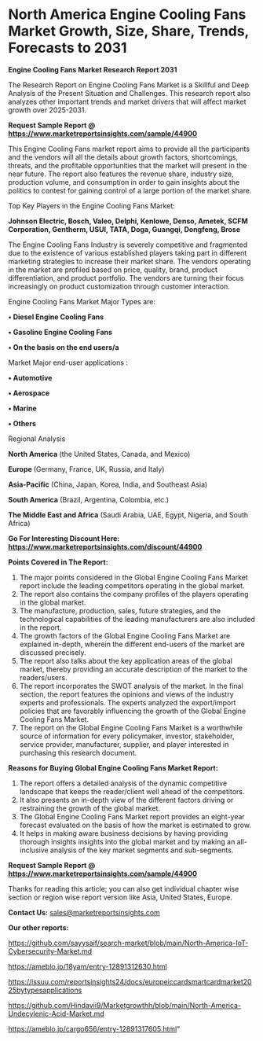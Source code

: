 # North America Engine Cooling Fans Market Growth, Size, Share, Trends, Forecasts to 2031

<strong>Engine Cooling Fans Market Research Report 2031</strong>

The Research Report on Engine Cooling Fans Market is a Skillful and Deep Analysis of the Present Situation and Challenges. This research report also analyzes other important trends and market drivers that will affect market growth over 2025-2031.

<strong>Request Sample Report @ <a href=https://www.marketreportsinsights.com/sample/44900>https://www.marketreportsinsights.com/sample/44900</a></strong>

This Engine Cooling Fans market report aims to provide all the participants and the vendors will all the details about growth factors, shortcomings, threats, and the profitable opportunities that the market will present in the near future. The report also features the revenue share, industry size, production volume, and consumption in order to gain insights about the politics to contest for gaining control of a large portion of the market share.

Top Key Players in the Engine Cooling Fans Market:

<strong>Johnson Electric, Bosch, Valeo, Delphi, Kenlowe, Denso, Ametek, SCFM Corporation, Gentherm, USUI, TATA, Doga, Guangqi, Dongfeng, Brose</strong>

The Engine Cooling Fans Industry is severely competitive and fragmented due to the existence of various established players taking part in different marketing strategies to increase their market share. The vendors operating in the market are profiled based on price, quality, brand, product differentiation, and product portfolio. The vendors are turning their focus increasingly on product customization through customer interaction.

Engine Cooling Fans Market Major Types are:

<strong>•  Diesel Engine Cooling Fans

•  Gasoline Engine Cooling Fans

•  On the basis on the end users/a</strong>

Market Major end-user applications :

<strong>•  Automotive

•  Aerospace

•  Marine

•  Others</strong>

Regional Analysis

</u><strong><b>North America</b></strong> (the United States, Canada, and Mexico)

<strong><b>Europe </b></strong>(Germany, France, UK, Russia, and Italy)

<strong><b>Asia-Pacific</b></strong> (China, Japan, Korea, India, and Southeast Asia)

<strong><b>South America</b></strong> (Brazil, Argentina, Colombia, etc.)

<strong><b>The Middle East and Africa</b></strong> (Saudi Arabia, UAE, Egypt, Nigeria, and South Africa)

<strong>Go For Interesting Discount Here: <a href=https://www.marketreportsinsights.com/discount/44900>https://www.marketreportsinsights.com/discount/44900</a></strong>

<strong>Points Covered in The Report:</strong>
<ol>
  <li>The major points considered in the Global Engine Cooling Fans Market report include the leading competitors operating in the global market.</li>
  <li>The report also contains the company profiles of the players operating in the global market.</li>
  <li>The manufacture, production, sales, future strategies, and the technological capabilities of the leading manufacturers are also included in the report.</li>
  <li>The growth factors of the Global Engine Cooling Fans Market are explained in-depth, wherein the different end-users of the market are discussed precisely.</li>
  <li>The report also talks about the key application areas of the global market, thereby providing an accurate description of the market to the readers/users.</li>
  <li>The report incorporates the SWOT analysis of the market. In the final section, the report features the opinions and views of the industry experts and professionals. The experts analyzed the export/import policies that are favorably influencing the growth of the Global Engine Cooling Fans Market.</li>
  <li>The report on the Global Engine Cooling Fans Market is a worthwhile source of information for every policymaker, investor, stakeholder, service provider, manufacturer, supplier, and player interested in purchasing this research document.</li>
</ol>
<strong>Reasons for Buying Global Engine Cooling Fans Market Report:</strong>

<ol>
  <li>The report offers a detailed analysis of the dynamic competitive landscape that keeps the reader/client well ahead of the competitors.</li>
  <li>It also presents an in-depth view of the different factors driving or restraining the growth of the global market.</li>
  <li>The Global Engine Cooling Fans Market report provides an eight-year forecast evaluated on the basis of how the market is estimated to grow.</li>
  <li>It helps in making aware business decisions by having providing thorough insights insights into the global market and by making an all-inclusive analysis of the key market segments and sub-segments.</li>
</ol>
<strong>Request Sample Report @ <a href=https://www.marketreportsinsights.com/sample/44900>https://www.marketreportsinsights.com/sample/44900</a></strong>


Thanks for reading this article; you can also get individual chapter wise section or region wise report version like Asia, United States, Europe.

<strong>Contact Us:</strong>
sales@marketreportsinsights.com

<strong>Our other reports:</strong>

<a href=https://github.com/sayysaif/search-market/blob/main/North-America-IoT-Cybersecurity-Market.md>https://github.com/sayysaif/search-market/blob/main/North-America-IoT-Cybersecurity-Market.md</a>

<a href=https://ameblo.jp/18yam/entry-12891312630.html>https://ameblo.jp/18yam/entry-12891312630.html</a>

<a href=https://issuu.com/reportsinsights24/docs/europeiccardsmartcardmarket2025bytypesapplications>https://issuu.com/reportsinsights24/docs/europeiccardsmartcardmarket2025bytypesapplications</a>

<a href=https://github.com/Hindavii9/Marketgrowthh/blob/main/North-America-Undecylenic-Acid-Market.md>https://github.com/Hindavii9/Marketgrowthh/blob/main/North-America-Undecylenic-Acid-Market.md</a>

<a href=https://ameblo.jp/cargo656/entry-12891317605.html>https://ameblo.jp/cargo656/entry-12891317605.html</a>"
